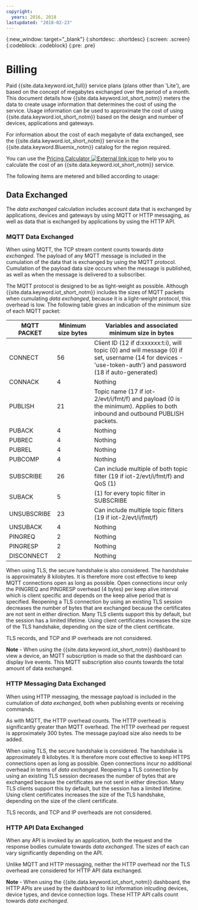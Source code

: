 ```yaml
---
copyright:
  years: 2016, 2018
lastupdated: "2018-02-23"
---
```

{:new_window: target="_blank"}
{:shortdesc: .shortdesc}
{:screen: .screen}
{:codeblock: .codeblock}
{:pre: .pre}

# Billing

Paid {{site.data.keyword.iot_full}} service plans (plans other than 'Lite'), are based on the concept of megabytes exchanged over the period of a month.  This document details how {{site.data.keyword.iot_short_notm}} meters the data to create usage information that determines the cost of using the service.  Usage information can be used to approximate the cost of using {{site.data.keyword.iot_short_notm}} based on the design and number of devices, applications and gateways.

For information about the cost of each megabyte of data exchanged, see the {{site.data.keyword.iot_short_notm}} service in the {{site.data.keyword.Bluemix_notm}} catalog for the region required.

You can use the [Pricing Calculator ![External link icon](../../../icons/launch-glyph.svg "External link icon")](https://console.bluemix.net/pricing/configure/service/iotf-service-id) to help you to calculate the cost of an {{site.data.keyword.iot_short_notm}} service.

The following items are metered and billed according to usage: 

## Data Exchanged
The *data exchanged* calculation includes account data that is exchanged by applications, devices and gateways by using MQTT or HTTP messaging, as well as data that is exchanged by applications by using the HTTP API.

### MQTT Data Exchanged
When using MQTT, the TCP stream content counts towards *data exchanged*.  The payload of any MQTT message is included in the cumulation of the data that is exchanged by using the MQTT protocol.  Cumulation of the payload data size occurs when the message is published, as well as when the message is delivered to a subscriber.

The MQTT protocol is designed to be as light-weight as possible.  Although {{site.data.keyword.iot_short_notm}} includes the sizes of MQTT packets when cumulating *data exchanged*, because it is a light-weight protocol, this overhead is low.  The following table gives an indication of the minimum size of each MQTT packet:

|MQTT PACKET                    |Minimum size bytes  |Variables and associated minimum size in bytes|
|-------------------------------|--------------------|-------------------------------------------------|
|CONNECT                        |56                  |Client ID (12 if d:xxxxxx:t:i), will topic (0) and will message (0) if set, username (14 for devices - 'use-token-auth') and password (18 if auto-generated)|
|CONNACK                        |4                   |Nothing|
|PUBLISH                        |21                  |Topic name (17 if iot-2/evt/i/fmt/f) and payload (0 is the minimum).  Applies to both inbound and outbound PUBLISH packets.|
|PUBACK                         |4                   |Nothing|
|PUBREC                         |4                   |Nothing|
|PUBREL                         |4                   |Nothing|
|PUBCOMP                        |4                   |Nothing|
|SUBSCRIBE                      |26                  |Can include multiple of both topic filter (19 if iot-2/evt/i/fmt/f) and QoS (1)|
|SUBACK                         |5                   |(1) for every topic filter in SUBSCRIBE|
|UNSUBSCRIBE                    |23                  |Can include multiple topic filters (19 if iot-2/evt/i/fmt/f)|
|UNSUBACK                       |4                   |Nothing|
|PINGREQ                        |2                   |Nothing|
|PINGRESP                       |2                   |Nothing|
|DISCONNECT                     |2                   |Nothing|

When using TLS, the secure handshake is also considered. The handshake is approximately 8 kilobytes. It is therefore more cost effective to keep MQTT connections open as long as possible. Open connections incur only the PINGREQ and PINGRESP overhead (4 bytes) per keep alive interval which is client specific and depends on the keep alive period that is specified.  Reopening a TLS connection by using an existing TLS session decreases the number of bytes that are exchanged because the certificates are not sent in either direction.  Many TLS clients support this by default, but the session has a limited lifetime.  Using client certificates increases the size of the TLS handshake, depending on the size of the client certificate. 

TLS records, and TCP and IP overheads are not considered.

**Note** - When using the {{site.data.keyword.iot_short_notm}} dashboard to view a device, an MQTT subscription is made so that the dashboard can display live events.  This MQTT subscription also counts towards the total amount of data exchanged.

### HTTP Messaging Data Exchanged
When using HTTP messaging, the message payload is included in the cumulation of *data exchanged*, both when publishing events or receiving commands.

As with MQTT, the HTTP overhead counts.  The HTTP overhead is significantly greater than MQTT overhead. The HTTP overhead per request is approximately 300 bytes. The message payload size also needs to be added.

When using TLS, the secure handshake is considered.  The handshake is approximately 8 kilobytes.  It is therefore more cost effective to keep HTTPS connections open as long as possible.  Open connections incur no additional overhead in terms of *data exchanged*.  Reopening a TLS connection by using an existing TLS session decreases the number of bytes that are exchanged because the certificates are not sent in either direction.  Many TLS clients support this by default, but the session has a limited lifetime.  Using client certificates increases the size of the TLS handshake, depending on the size of the client certificate.

TLS records, and TCP and IP overheads are not considered.

### HTTP API Data Exchanged
When any API is invoked by an application, both the request and the response bodies cumulate towards *data exchanged*.  The sizes of each can vary significantly depending on the API.

Unlike MQTT and HTTP messaging, neither the HTTP overhead nor the TLS overhead are considered for HTTP API data exchanged.

**Note** - When using the {{site.data.keyword.iot_short_notm}} dashboard, the HTTP APIs are used by the dashboard to list information inlcuding devices, device types, and device connection logs.  These HTTP API calls count towards *data exchanged*.

<!-- ## Data Analyzed
The *data analyzed* calculation measures event data that is processed by the rules engine within the platform.  Data is considered processed by the rules engine when device events are evaluated by one or more rules, based on a specific device and event type. 
## Edge Data Analyzed
The *edge data analyzed* calculation measures event data that is processed on a gateway device by the {{site.data.keyword.iot_short_notm}} Edge Analytics Agent.  Data is considered processed by the edge agent when device events are evaluated by one or more edge rules, based on a specific device and event type.  -->

